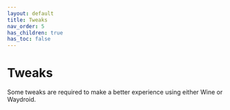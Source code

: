```yaml
---
layout: default
title: Tweaks
nav_order: 5
has_children: true
has_toc: false
---
```


# Tweaks
Some tweaks are required to make a better experience using either Wine or Waydroid.